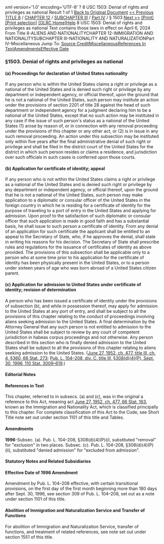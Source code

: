 xml version='1.0' encoding='UTF-8' ?
8 USC 1503: Denial of rights and privileges as national
 Result 1 of 1
[Back to Original Document](/view.xhtml;jsessionid=F98C413EE4898D365E03DE5CCA21D097)
[<< Previous](#)
 [TITLE 8](/view.xhtml;jsessionid=F98C413EE4898D365E03DE5CCA21D097?req=granuleid%3AUSC-prelim-title8&saved=%7CZ3JhbnVsZWlkOlVTQy1wcmVsaW0tdGl0bGU4LXNlY3Rpb24xNTAz%7C%7C%7C0%7Cfalse%7Cprelim&edition=prelim) / [CHAPTER 12](/view.xhtml;jsessionid=F98C413EE4898D365E03DE5CCA21D097?req=granuleid%3AUSC-prelim-title8-chapter12&saved=%7CZ3JhbnVsZWlkOlVTQy1wcmVsaW0tdGl0bGU4LXNlY3Rpb24xNTAz%7C%7C%7C0%7Cfalse%7Cprelim&edition=prelim) / [SUBCHAPTER III](/view.xhtml;jsessionid=F98C413EE4898D365E03DE5CCA21D097?req=granuleid%3AUSC-prelim-title8-chapter12-subchapter3&saved=%7CZ3JhbnVsZWlkOlVTQy1wcmVsaW0tdGl0bGU4LXNlY3Rpb24xNTAz%7C%7C%7C0%7Cfalse%7Cprelim&edition=prelim) / [Part IV](/view.xhtml;jsessionid=F98C413EE4898D365E03DE5CCA21D097?req=granuleid%3AUSC-prelim-title8-chapter12-subchapter3-part4&saved=%7CZ3JhbnVsZWlkOlVTQy1wcmVsaW0tdGl0bGU4LXNlY3Rpb24xNTAz%7C%7C%7C0%7Cfalse%7Cprelim&edition=prelim) / § 1503
 [Next >>](#)
[[Print]](#)
 [[Print selection]](#)
[[OLRC Home]](/browse.xhtml;jsessionid=F98C413EE4898D365E03DE5CCA21D097)[Help](/navHelp.xhtml;jsessionid=F98C413EE4898D365E03DE5CCA21D097)
8 USC 1503: Denial of rights and privileges as national
Text contains those laws in effect on April 6, 2024
From Title 8-ALIENS AND NATIONALITYCHAPTER 12-IMMIGRATION AND NATIONALITYSUBCHAPTER III-NATIONALITY AND NATURALIZATIONPart IV-Miscellaneous
Jump To: [Source Credit](#sourcecredit)[Miscellaneous](#miscellaneous-note)[References In Text](#referenceintext-note)[Amendments](#amendment-note)[Effective Date](#effectivedate-amendment-note)
### §1503. Denial of rights and privileges as national
#### (a) Proceedings for declaration of United States nationality
If any person who is within the United States claims a right or privilege as a national of the United States and is denied such right or privilege by any department or independent agency, or official thereof, upon the ground that he is not a national of the United States, such person may institute an action under the provisions of section 2201 of title 28 against the head of such department or independent agency for a judgment declaring him to be a national of the United States, except that no such action may be instituted in any case if the issue of such person's status as a national of the United States (1) arose by reason of, or in connection with any removal proceeding under the provisions of this chapter or any other act, or (2) is in issue in any such removal proceeding. An action under this subsection may be instituted only within five years after the final administrative denial of such right or privilege and shall be filed in the district court of the United States for the district in which such person resides or claims a residence, and jurisdiction over such officials in such cases is conferred upon those courts.
#### (b) Application for certificate of identity; appeal
If any person who is not within the United States claims a right or privilege as a national of the United States and is denied such right or privilege by any department or independent agency, or official thereof, upon the ground that he is not a national of the United States, such person may make application to a diplomatic or consular officer of the United States in the foreign country in which he is residing for a certificate of identity for the purpose of traveling to a port of entry in the United States and applying for admission. Upon proof to the satisfaction of such diplomatic or consular officer that such application is made in good faith and has a substantial basis, he shall issue to such person a certificate of identity. From any denial of an application for such certificate the applicant shall be entitled to an appeal to the Secretary of State, who, if he approves the denial, shall state in writing his reasons for his decision. The Secretary of State shall prescribe rules and regulations for the issuance of certificates of identity as above provided. The provisions of this subsection shall be applicable only to a person who at some time prior to his application for the certificate of identity has been physically present in the United States, or to a person under sixteen years of age who was born abroad of a United States citizen parent.
#### (c) Application for admission to United States under certificate of identity; revision of determination
A person who has been issued a certificate of identity under the provisions of subsection (b), and while in possession thereof, may apply for admission to the United States at any port of entry, and shall be subject to all the provisions of this chapter relating to the conduct of proceedings involving aliens seeking admission to the United States. A final determination by the Attorney General that any such person is not entitled to admission to the United States shall be subject to review by any court of competent jurisdiction in habeas corpus proceedings and not otherwise. Any person described in this section who is finally denied admission to the United States shall be subject to all the provisions of this chapter relating to aliens seeking admission to the United States.
([June 27, 1952, ch. 477, title III, ch. 4, §360, 66 Stat. 273](/statviewer.htm?volume=66&page=273); [Pub. L. 104–208, div. C, title III, §308(d)(4)(P), Sept. 30, 1996, 110 Stat. 3009–619](/statviewer.htm?volume=110&page=3009-619).)
#### **Editorial Notes**
#### References in Text
This chapter, referred to in subsecs. (a) and (c), was in the original a reference to this Act, meaning act [June 27, 1952, ch. 477, 66 Stat. 163](/statviewer.htm?volume=66&page=163), known as the Immigration and Nationality Act, which is classified principally to this chapter. For complete classification of this Act to the Code, see Short Title note set out under section 1101 of this title and Tables.
#### Amendments
**1996**-Subsec. (a). Pub. L. 104–208, §308(d)(4)(P)(i), substituted "removal" for "exclusion" in two places.
Subsec. (c). Pub. L. 104–208, §308(d)(4)(P)(ii), substituted "denied admission" for "excluded from admission".
#### **Statutory Notes and Related Subsidiaries**
#### Effective Date of 1996 Amendment
Amendment by Pub. L. 104–208 effective, with certain transitional provisions, on the first day of the first month beginning more than 180 days after Sept. 30, 1996, see section 309 of Pub. L. 104–208, set out as a note under section 1101 of this title.
#### Abolition of Immigration and Naturalization Service and Transfer of Functions
For abolition of Immigration and Naturalization Service, transfer of functions, and treatment of related references, see note set out under section 1551 of this title.
